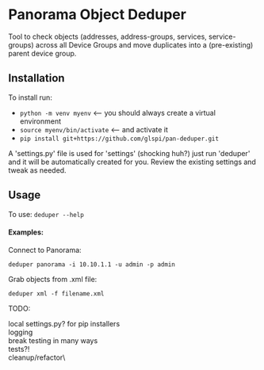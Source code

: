 Panorama Object Deduper
===========
Tool to check objects (addresses, address-groups, services, service-groups) across all Device Groups
and move duplicates into a (pre-existing) parent device group.

## Installation
To install run:

- `python -m venv myenv` <-- you should always create a virtual environment
- `source myenv/bin/activate` <-- and activate it
- `pip install git+https://github.com/glspi/pan-deduper.git`

A 'settings.py' file is used for 'settings' (shocking huh?)
just run 'deduper' and it will be automatically created for you. Review the existing
settings and tweak as needed.

## Usage
To use:
`deduper --help`

#### Examples:
Connect to Panorama:

`deduper panorama -i 10.10.1.1 -u admin -p admin`

Grab objects from .xml file:

`deduper xml -f filename.xml`

TODO:

local settings.py? for pip installers\
logging\
break testing in many ways\
tests?!\
cleanup/refactor\

